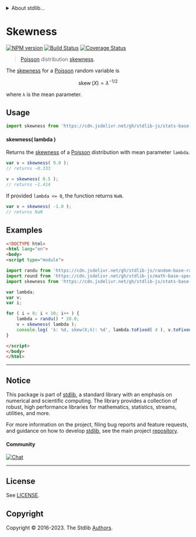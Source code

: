<!--

@license Apache-2.0

Copyright (c) 2018 The Stdlib Authors.

Licensed under the Apache License, Version 2.0 (the "License");
you may not use this file except in compliance with the License.
You may obtain a copy of the License at

   http://www.apache.org/licenses/LICENSE-2.0

Unless required by applicable law or agreed to in writing, software
distributed under the License is distributed on an "AS IS" BASIS,
WITHOUT WARRANTIES OR CONDITIONS OF ANY KIND, either express or implied.
See the License for the specific language governing permissions and
limitations under the License.

-->


<details>
  <summary>
    About stdlib...
  </summary>
  <p>We believe in a future in which the web is a preferred environment for numerical computation. To help realize this future, we've built stdlib. stdlib is a standard library, with an emphasis on numerical and scientific computation, written in JavaScript (and C) for execution in browsers and in Node.js.</p>
  <p>The library is fully decomposable, being architected in such a way that you can swap out and mix and match APIs and functionality to cater to your exact preferences and use cases.</p>
  <p>When you use stdlib, you can be absolutely certain that you are using the most thorough, rigorous, well-written, studied, documented, tested, measured, and high-quality code out there.</p>
  <p>To join us in bringing numerical computing to the web, get started by checking us out on <a href="https://github.com/stdlib-js/stdlib">GitHub</a>, and please consider <a href="https://opencollective.com/stdlib">financially supporting stdlib</a>. We greatly appreciate your continued support!</p>
</details>

# Skewness

[![NPM version][npm-image]][npm-url] [![Build Status][test-image]][test-url] [![Coverage Status][coverage-image]][coverage-url] <!-- [![dependencies][dependencies-image]][dependencies-url] -->

> [Poisson][poisson-distribution] distribution [skewness][skewness].

<!-- Section to include introductory text. Make sure to keep an empty line after the intro `section` element and another before the `/section` close. -->

<section class="intro">

The [skewness][skewness] for a [Poisson][poisson-distribution] random variable is

<!-- <equation class="equation" label="eq:poisson_skewness" align="center" raw="\operatorname{skew}\left( X \right) = \lambda^{-1/2}" alt="Skewness for a Poisson distribution."> -->

```math
\mathop{\mathrm{skew}}\left( X \right) = \lambda^{-1/2}
```

<!-- <div class="equation" align="center" data-raw-text="\operatorname{skew}\left( X \right) = \lambda^{-1/2}" data-equation="eq:poisson_skewness">
    <img src="https://cdn.jsdelivr.net/gh/stdlib-js/stdlib@51534079fef45e990850102147e8945fb023d1d0/lib/node_modules/@stdlib/stats/base/dists/poisson/skewness/docs/img/equation_poisson_skewness.svg" alt="Skewness for a Poisson distribution.">
    <br>
</div> -->

<!-- </equation> -->

where `λ` is the mean parameter.

</section>

<!-- /.intro -->

<!-- Package usage documentation. -->



<section class="usage">

## Usage

```javascript
import skewness from 'https://cdn.jsdelivr.net/gh/stdlib-js/stats-base-dists-poisson-skewness@v0.1.0-esm/index.mjs';
```

#### skewness( lambda )

Returns the [skewness][skewness] of a [Poisson][poisson-distribution] distribution with mean parameter `lambda`.

```javascript
var v = skewness( 9.0 );
// returns ~0.333

v = skewness( 0.5 );
// returns ~1.414
```

If provided `lambda <= 0`, the function returns `NaN`.

```javascript
var v = skewness( -1.0 );
// returns NaN
```

</section>

<!-- /.usage -->

<!-- Package usage notes. Make sure to keep an empty line after the `section` element and another before the `/section` close. -->

<section class="notes">

</section>

<!-- /.notes -->

<!-- Package usage examples. -->

<section class="examples">

## Examples

<!-- eslint no-undef: "error" -->

```html
<!DOCTYPE html>
<html lang="en">
<body>
<script type="module">

import randu from 'https://cdn.jsdelivr.net/gh/stdlib-js/random-base-randu@esm/index.mjs';
import round from 'https://cdn.jsdelivr.net/gh/stdlib-js/math-base-special-round@esm/index.mjs';
import skewness from 'https://cdn.jsdelivr.net/gh/stdlib-js/stats-base-dists-poisson-skewness@v0.1.0-esm/index.mjs';

var lambda;
var v;
var i;

for ( i = 0; i < 10; i++ ) {
    lambda = randu() * 20.0;
    v = skewness( lambda );
    console.log( 'λ: %d, skew(X;λ): %d', lambda.toFixed( 4 ), v.toFixed( 4 ) );
}

</script>
</body>
</html>
```

</section>

<!-- /.examples -->

<!-- Section to include cited references. If references are included, add a horizontal rule *before* the section. Make sure to keep an empty line after the `section` element and another before the `/section` close. -->

<section class="references">

</section>

<!-- /.references -->

<!-- Section for related `stdlib` packages. Do not manually edit this section, as it is automatically populated. -->

<section class="related">

</section>

<!-- /.related -->

<!-- Section for all links. Make sure to keep an empty line after the `section` element and another before the `/section` close. -->


<section class="main-repo" >

* * *

## Notice

This package is part of [stdlib][stdlib], a standard library with an emphasis on numerical and scientific computing. The library provides a collection of robust, high performance libraries for mathematics, statistics, streams, utilities, and more.

For more information on the project, filing bug reports and feature requests, and guidance on how to develop [stdlib][stdlib], see the main project [repository][stdlib].

#### Community

[![Chat][chat-image]][chat-url]

---

## License

See [LICENSE][stdlib-license].


## Copyright

Copyright &copy; 2016-2023. The Stdlib [Authors][stdlib-authors].

</section>

<!-- /.stdlib -->

<!-- Section for all links. Make sure to keep an empty line after the `section` element and another before the `/section` close. -->

<section class="links">

[npm-image]: http://img.shields.io/npm/v/@stdlib/stats-base-dists-poisson-skewness.svg
[npm-url]: https://npmjs.org/package/@stdlib/stats-base-dists-poisson-skewness

[test-image]: https://github.com/stdlib-js/stats-base-dists-poisson-skewness/actions/workflows/test.yml/badge.svg?branch=v0.1.0
[test-url]: https://github.com/stdlib-js/stats-base-dists-poisson-skewness/actions/workflows/test.yml?query=branch:v0.1.0

[coverage-image]: https://img.shields.io/codecov/c/github/stdlib-js/stats-base-dists-poisson-skewness/main.svg
[coverage-url]: https://codecov.io/github/stdlib-js/stats-base-dists-poisson-skewness?branch=main

<!--

[dependencies-image]: https://img.shields.io/david/stdlib-js/stats-base-dists-poisson-skewness.svg
[dependencies-url]: https://david-dm.org/stdlib-js/stats-base-dists-poisson-skewness/main

-->

[chat-image]: https://img.shields.io/gitter/room/stdlib-js/stdlib.svg
[chat-url]: https://app.gitter.im/#/room/#stdlib-js_stdlib:gitter.im

[stdlib]: https://github.com/stdlib-js/stdlib

[stdlib-authors]: https://github.com/stdlib-js/stdlib/graphs/contributors

[umd]: https://github.com/umdjs/umd
[es-module]: https://developer.mozilla.org/en-US/docs/Web/JavaScript/Guide/Modules

[deno-url]: https://github.com/stdlib-js/stats-base-dists-poisson-skewness/tree/deno
[umd-url]: https://github.com/stdlib-js/stats-base-dists-poisson-skewness/tree/umd
[esm-url]: https://github.com/stdlib-js/stats-base-dists-poisson-skewness/tree/esm
[branches-url]: https://github.com/stdlib-js/stats-base-dists-poisson-skewness/blob/main/branches.md

[stdlib-license]: https://raw.githubusercontent.com/stdlib-js/stats-base-dists-poisson-skewness/main/LICENSE

[poisson-distribution]: https://en.wikipedia.org/wiki/Poisson_distribution

[skewness]: https://en.wikipedia.org/wiki/Skewness

</section>

<!-- /.links -->
